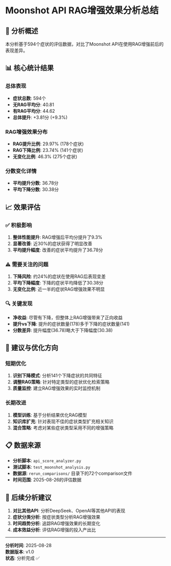 # Moonshot API RAG增强效果分析总结

## 🎯 分析概述

本分析基于594个症状的评估数据，对比了Moonshot API在使用RAG增强前后的表现差异。

## 📊 核心统计结果

### 总体表现
- **症状总数**: 594个
- **无RAG平均分**: 40.81
- **有RAG平均分**: 44.62
- **总体提升**: +3.81分 (+9.3%)

### RAG增强效果分布
- **RAG提升比例**: 29.97% (178个症状)
- **RAG下降比例**: 23.74% (141个症状)  
- **无变化比例**: 46.3% (275个症状)

### 分数变化详情
- **平均提升分数**: 36.78分
- **平均下降分数**: 30.38分

## 📈 效果评估

### ✅ 积极影响
1. **整体性能提升**: RAG增强后平均分提升了9.3%
2. **显著改善**: 近30%的症状获得了明显改善
3. **平均提升幅度**: 改善的症状平均提升了36.78分

### ⚠️ 需要关注的问题
1. **下降风险**: 约24%的症状在使用RAG后表现变差
2. **平均下降幅度**: 下降的症状平均降低了30.38分
3. **无变化比例**: 近一半的症状RAG增强效果不明显

### 🔍 关键发现
- **净收益**: 尽管有下降，但整体上RAG增强带来了正向收益
- **提升vs下降**: 提升的症状数量(178)多于下降的症状数量(141)
- **分数差异**: 提升幅度(36.78)略大于下降幅度(30.38)

## 🎯 建议与优化方向

### 短期优化
1. **识别下降模式**: 分析141个下降症状的共同特征
2. **调整RAG策略**: 针对特定类型的症状优化检索策略
3. **质量监控**: 建立RAG增强效果的实时监控机制

### 长期改进
1. **模型训练**: 基于分析结果优化RAG模型
2. **知识库扩充**: 针对表现不佳的症状类型扩充相关知识
3. **混合策略**: 考虑对某些症状类型采用不同的增强策略

## 📋 数据来源

- **分析脚本**: `api_score_analyzer.py`
- **测试脚本**: `test_moonshot_analysis.py`
- **数据源**: `rerun_comparisons/` 目录下的72个comparison文件
- **时间范围**: 2025-08-26的评估数据

## 🔄 后续分析建议

1. **对比其他API**: 分析DeepSeek、OpenAI等其他API的表现
2. **症状分类分析**: 按症状类型分析RAG增强效果
3. **时间趋势分析**: 追踪RAG增强效果的长期变化
4. **成本效益分析**: 评估RAG增强的投入产出比

---

**分析时间**: 2025-08-28  
**数据版本**: v1.0  
**状态**: 分析完成 ✅
